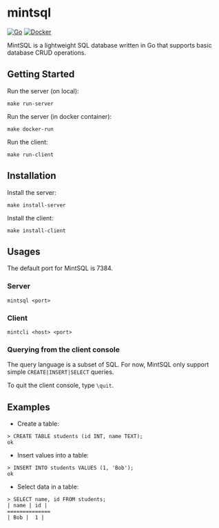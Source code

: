# mintsql

[![Go](https://github.com/AustinZhu/mintsql/actions/workflows/go.yml/badge.svg)](https://github.com/AustinZhu/mintsql/actions/workflows/go.yml)
[![Docker](https://github.com/AustinZhu/mintsql/actions/workflows/docker.yml/badge.svg)](https://github.com/AustinZhu/mintsql/actions/workflows/docker.yml)

MintSQL is a lightweight SQL database written in Go that supports basic database CRUD operations.

## Getting Started
Run the server (on local):

`make run-server`

Run the server (in docker container):

`make docker-run`

Run the client:

`make run-client`

## Installation

Install the server:

`make install-server`

Install the client:

`make install-client`

## Usages
The default port for MintSQL is 7384.
### Server
`mintsql <port>`

### Client
`mintcli <host> <port>`

### Querying from the client console

The query language is a subset of SQL. For now, MintSQL only support simple `CREATE|INSERT|SELECT` queries.

To quit the client console, type `\quit`.

## Examples

- Create a table:

```
> CREATE TABLE students (id INT, name TEXT);
ok
```

- Insert values into a table:

```
> INSERT INTO students VALUES (1, 'Bob');
ok
```

- Select data in a table:

```
> SELECT name, id FROM students;
| name | id |
==============
| Bob |  1 | 
```
